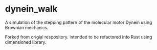 # dynein_walk

A simulation of the stepping pattern of the molecular motor Dynein using Brownian mechanics.


Forked from origial respository. Intended to be refactored into Rust using dimensioned library.

